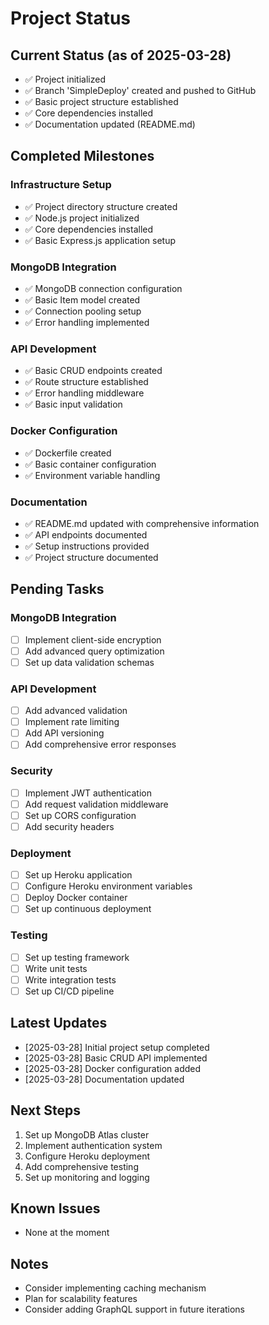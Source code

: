 # Project Status

## Current Status (as of 2025-03-28)
- ✅ Project initialized
- ✅ Branch 'SimpleDeploy' created and pushed to GitHub
- ✅ Basic project structure established
- ✅ Core dependencies installed
- ✅ Documentation updated (README.md)

## Completed Milestones
### Infrastructure Setup
- ✅ Project directory structure created
- ✅ Node.js project initialized
- ✅ Core dependencies installed
- ✅ Basic Express.js application setup

### MongoDB Integration
- ✅ MongoDB connection configuration
- ✅ Basic Item model created
- ✅ Connection pooling setup
- ✅ Error handling implemented

### API Development
- ✅ Basic CRUD endpoints created
- ✅ Route structure established
- ✅ Error handling middleware
- ✅ Basic input validation

### Docker Configuration
- ✅ Dockerfile created
- ✅ Basic container configuration
- ✅ Environment variable handling

### Documentation
- ✅ README.md updated with comprehensive information
- ✅ API endpoints documented
- ✅ Setup instructions provided
- ✅ Project structure documented

## Pending Tasks
### MongoDB Integration
- [ ] Implement client-side encryption
- [ ] Add advanced query optimization
- [ ] Set up data validation schemas

### API Development
- [ ] Add advanced validation
- [ ] Implement rate limiting
- [ ] Add API versioning
- [ ] Add comprehensive error responses

### Security
- [ ] Implement JWT authentication
- [ ] Add request validation middleware
- [ ] Set up CORS configuration
- [ ] Add security headers

### Deployment
- [ ] Set up Heroku application
- [ ] Configure Heroku environment variables
- [ ] Deploy Docker container
- [ ] Set up continuous deployment

### Testing
- [ ] Set up testing framework
- [ ] Write unit tests
- [ ] Write integration tests
- [ ] Set up CI/CD pipeline

## Latest Updates
- [2025-03-28] Initial project setup completed
- [2025-03-28] Basic CRUD API implemented
- [2025-03-28] Docker configuration added
- [2025-03-28] Documentation updated

## Next Steps
1. Set up MongoDB Atlas cluster
2. Implement authentication system
3. Configure Heroku deployment
4. Add comprehensive testing
5. Set up monitoring and logging

## Known Issues
- None at the moment

## Notes
- Consider implementing caching mechanism
- Plan for scalability features
- Consider adding GraphQL support in future iterations